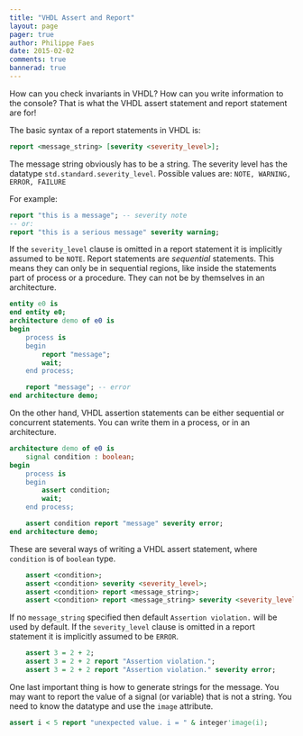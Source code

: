 ```yaml
---
title: "VHDL Assert and Report"
layout: page 
pager: true
author: Philippe Faes
date: 2015-02-02
comments: true
bannerad: true
---
```


How can you check invariants in VHDL? How can you write information to the console? That is what the VHDL assert statement and report statement are for!

The basic syntax of a report statements in VHDL is:
```vhdl
report <message_string> [severity <severity_level>];
```

The message string obviously has to be a string. The severity level has the datatype `std.standard.severity_level`. Possible values are: `NOTE, WARNING, ERROR, FAILURE`

For example:
```vhdl
report "this is a message"; -- severity note
-- or:
report "this is a serious message" severity warning;
```

If the `severity_level` clause is omitted in a report statement it is implicitly assumed to be `NOTE`.
Report statements are _sequential_ statements. This means they can only be in sequential regions, like inside the statements part of  process or a procedure. They can not be by themselves in an architecture.

```vhdl
entity e0 is
end entity e0;
architecture demo of e0 is
begin
    process is
    begin
        report "message";
        wait;
    end process;

    report "message"; -- error
end architecture demo;
```

On the other hand, VHDL assertion statements can be either sequential or concurrent statements. You can write them in a process, or in an architecture.  

```vhdl
architecture demo of e0 is
    signal condition : boolean;
begin
    process is
    begin
        assert condition;
        wait;
    end process;

    assert condition report "message" severity error;
end architecture demo;
```

These are several ways of writing a VHDL assert statement, where `condition` is of `boolean` type.

```vhdl
    assert <condition>;
    assert <condition> severity <severity_level>;
    assert <condition> report <message_string>;
    assert <condition> report <message_string> severity <severity_level>;
```

If no `message_string` specified then default `Assertion violation.` will be used by default. If the `severity_level` clause is omitted in a report statement it is implicitly assumed to be `ERROR`.

```vhdl
    assert 3 = 2 + 2;
    assert 3 = 2 + 2 report "Assertion violation.";
    assert 3 = 2 + 2 report "Assertion violation." severity error;
```

One last important thing is how to generate strings for the message. You may want to report the value of a signal (or variable) that is not a string. You need to know the datatype and use the `image` attribute.

```vhdl
assert i < 5 report "unexpected value. i = " & integer'image(i);
```

